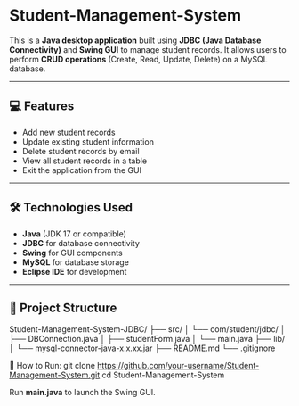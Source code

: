# Student-Management-System


This is a **Java desktop application** built using **JDBC (Java Database Connectivity)** and **Swing GUI** to manage student records.
It allows users to perform **CRUD operations** (Create, Read, Update, Delete) on a MySQL database.

---

## 💻 Features

- Add new student records
- Update existing student information
- Delete student records by email
- View all student records in a table
- Exit the application from the GUI

---

## 🛠️ Technologies Used

- **Java** (JDK 17 or compatible)
- **JDBC** for database connectivity
- **Swing** for GUI components
- **MySQL** for database storage
- **Eclipse IDE** for development

---

## 📁 Project Structure
Student-Management-System-JDBC/
├── src/
│ └── com/student/jdbc/
│ ├── DBConnection.java
│ ├── studentForm.java
│ └── main.java
├── lib/
│ └── mysql-connector-java-x.x.xx.jar
├── README.md
└── .gitignore

🚀 How to Run:
git clone https://github.com/your-username/Student-Management-System.git
cd Student-Management-System

Run **main.java** to launch the Swing GUI.



